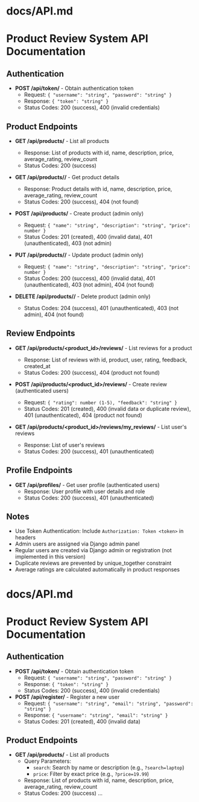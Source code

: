 # docs/API.md
# Product Review System API Documentation

## Authentication
- **POST /api/token/** - Obtain authentication token  
  - Request: `{ "username": "string", "password": "string" }`  
  - Response: `{ "token": "string" }`  
  - Status Codes: 200 (success), 400 (invalid credentials)

## Product Endpoints
- **GET /api/products/** - List all products  
  - Response: List of products with id, name, description, price, average_rating, review_count  
  - Status Codes: 200 (success)

- **GET /api/products/<id>/** - Get product details  
  - Response: Product details with id, name, description, price, average_rating, review_count  
  - Status Codes: 200 (success), 404 (not found)

- **POST /api/products/** - Create product (admin only)  
  - Request: `{ "name": "string", "description": "string", "price": number }`  
  - Status Codes: 201 (created), 400 (invalid data), 401 (unauthenticated), 403 (not admin)

- **PUT /api/products/<id>/** - Update product (admin only)  
  - Request: `{ "name": "string", "description": "string", "price": number }`  
  - Status Codes: 200 (success), 400 (invalid data), 401 (unauthenticated), 403 (not admin), 404 (not found)

- **DELETE /api/products/<id>/** - Delete product (admin only)  
  - Status Codes: 204 (success), 401 (unauthenticated), 403 (not admin), 404 (not found)

## Review Endpoints
- **GET /api/products/<product_id>/reviews/** - List reviews for a product  
  - Response: List of reviews with id, product, user, rating, feedback, created_at  
  - Status Codes: 200 (success), 404 (product not found)

- **POST /api/products/<product_id>/reviews/** - Create review (authenticated users)  
  - Request: `{ "rating": number (1-5), "feedback": "string" }`  
  - Status Codes: 201 (created), 400 (invalid data or duplicate review), 401 (unauthenticated), 404 (product not found)

- **GET /api/products/<product_id>/reviews/my_reviews/** - List user's reviews  
  - Response: List of user's reviews  
  - Status Codes: 200 (success), 401 (unauthenticated)

## Profile Endpoints
- **GET /api/profiles/** - Get user profile (authenticated users)  
  - Response: User profile with user details and role  
  - Status Codes: 200 (success), 401 (unauthenticated)

## Notes
- Use Token Authentication: Include `Authorization: Token <token>` in headers  
- Admin users are assigned via Django admin panel  
- Regular users are created via Django admin or registration (not implemented in this version)  
- Duplicate reviews are prevented by unique_together constraint  
- Average ratings are calculated automatically in product responses

# docs/API.md
# Product Review System API Documentation

## Authentication
- **POST /api/token/** - Obtain authentication token
  - Request: `{ "username": "string", "password": "string" }`
  - Response: `{ "token": "string" }`
  - Status Codes: 200 (success), 400 (invalid credentials)
- **POST /api/register/** - Register a new user
  - Request: `{ "username": "string", "email": "string", "password": "string" }`
  - Response: `{ "username": "string", "email": "string" }`
  - Status Codes: 201 (created), 400 (invalid data)

## Product Endpoints
- **GET /api/products/** - List all products
  - Query Parameters:
    - `search`: Search by name or description (e.g., `?search=laptop`)
    - `price`: Filter by exact price (e.g., `?price=19.99`)
  - Response: List of products with id, name, description, price, average_rating, review_count
  - Status Codes: 200 (success)
...
